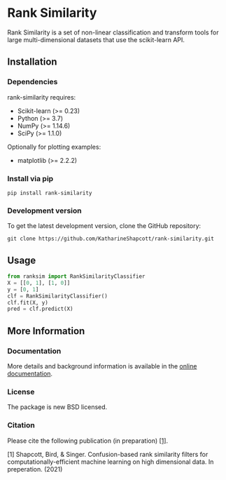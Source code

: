 # Rank Similarity

Rank Similarity is a set of non-linear classification and transform tools for large multi-dimensional datasets that use the scikit-learn API. 

## Installation
### Dependencies
rank-similarity requires:

- Scikit-learn (>= 0.23)
- Python (>= 3.7)
- NumPy (>= 1.14.6)
- SciPy (>= 1.1.0)

Optionally for plotting examples:
- matplotlib (>= 2.2.2)

### Install via pip

```
pip install rank-similarity
```

### Development version

To get the latest development version, clone the GitHub repository:

```
git clone https://github.com/KatharineShapcott/rank-similarity.git
```

## Usage

``` python
from ranksim import RankSimilarityClassifier
X = [[0, 1], [1, 0]]
y = [0, 1]
clf = RankSimilarityClassifier()
clf.fit(X, y)
pred = clf.predict(X)
```

## More Information

### Documentation
More details and background information is available in the
[online documentation](https://katharineshapcott.github.io/rank-similarity/).

### License
The package is new BSD licensed.

### Citation
Please cite the following publication (in preparation) [[1]](#1).

<a id="1">[1]</a> 
Shapcott, Bird, & Singer. Confusion-based rank similarity filters for computationally-efficient machine learning on high dimensional data. In preperation. (2021)
